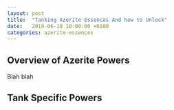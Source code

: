 ```yaml
---
layout: post
title:  "Tanking Azerite Essences And how to Unlock"
date:   2019-06-10 10:00:00 +0100
categories: azerite-essences
---
```


<script>var whTooltips = {colorLinks: true, iconizeLinks: true, renameLinks: true};</script>
<script src="https://wow.zamimg.com/widgets/power.js"></script>

## Overview of Azerite Powers

Blah blah

## Tank Specific Powers
